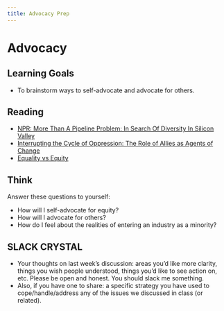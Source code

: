 ```yaml
---
title: Advocacy Prep
---
```


# Advocacy

## Learning Goals
+ To brainstorm ways to self-advocate and advocate for others.

## Reading
+ [NPR: More Than A Pipeline Problem: In Search Of Diversity In Silicon Valley](http://www.npr.org/sections/alltechconsidered/2015/07/26/426364306/more-than-a-pipeline-problem-in-search-of-diversity-in-silicon-valley)
+ [Interrupting the Cycle of Oppression: The Role of Allies as Agents of Change](https://www.mtholyoke.edu/sites/default/files/diversity/docs/interpretting_oppression.pdf)
+ [Equality vs Equity](http://lachsdressur.de/wp-content/uploads/Equality-Equity.jpg)

## Think
Answer these questions to yourself:
+ How will I self-advocate for equity?
+ How will I advocate for others?
+ How do I feel about the realities of entering an industry as a minority?

## SLACK CRYSTAL
+ Your thoughts on last week’s discussion: areas you’d like more clarity, things you wish people understood, things you’d like to see action on, etc. Please be open and honest. You should slack me something.
+ Also, if you have one to share: a specific strategy you have used to cope/handle/address any of the issues we discussed in class (or related).

